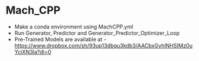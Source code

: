 # Mach_CPP
- Make a conda environment using MachCPP.yml
- Run Generator, Predictor and Generator_Predictor_Optimizer_Loop
- Pre-Trained Models are available at - https://www.dropbox.com/sh/93up13dbqu3kdb3/AACbxGvhlNHSIMz0uYciXN3la?dl=0
